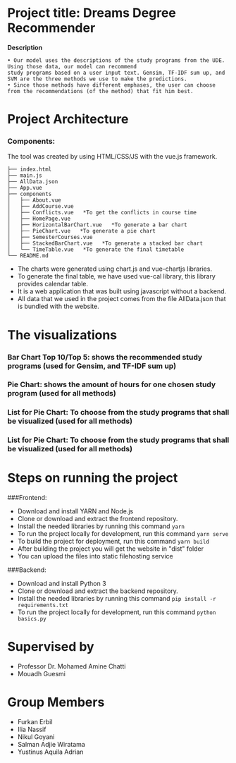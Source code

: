 # Project title: Dreams Degree Recommender

**Description**

	• Our model uses the descriptions of the study programs from the UDE. Using those data, our model can recommend 
	study programs based on a user input text. Gensim, TF-IDF sum up, and SVM are the three methods we use to make the predictions. 
	• Since those methods have different emphases, the user can choose from the recommendations (of the method) that fit him best.
	
# Project Architecture
### Components:
The tool was created by using HTML/CSS/JS with the vue.js framework.

	├── index.html
	├── main.js
	├── AllData.json
	├── App.vue
	├── components
	│   ├── About.vue
	│   ├── AddCourse.vue
	│   ├── Conflicts.vue   *To get the conflicts in course time
	│   ├── HomePage.vue
	│   ├── HorizontalBarChart.vue   *To generate a bar chart
	│   ├── PieChart.vue   *To generate a pie chart
	│   ├── SemesterCourses.vue
	│   ├── StackedBarChart.vue   *To generate a stacked bar chart
	│   └── TimeTable.vue   *To generate the final timetable
	└── README.md

* The charts were generated using chart.js and vue-chartjs libraries.
* To generate the final table, we have used vue-cal library, this library provides calendar table.
* It is a web application that was built using javascript without a backend.
* All data that we used in the project comes from the file AllData.json that is bundled with the website.

# The visualizations

### Bar Chart Top 10/Top 5: shows the recommended study programs (used for Gensim, and TF-IDF sum up)

### Pie Chart: shows the amount of hours for one chosen study program (used for all methods)

### List for Pie Chart: To choose from the study programs that shall be visualized (used for all methods)

### List for Pie Chart: To choose from the study programs that shall be visualized (used for all methods)


# Steps on running the project

###Frontend:

* Download and install YARN and Node.js
* Clone or download and extract the frontend repository.
* Install the needed libraries by running this command 
```yarn``` 
* To run the project locally for development, run this command
```yarn serve```
* To build the project for deployment, run this command
```yarn build```
* After building the project you will get the website in "dist" folder
* You can upload the files into static filehosting service


###Backend:

* Download and install Python 3
* Clone or download and extract the backend repository.
* Install the needed libraries by running this command 
```pip install -r requirements.txt``` 
* To run the project locally for development, run this command
```python basics.py```

# Supervised by

* Professor Dr. Mohamed Amine Chatti
* Mouadh Guesmi

# Group Members

* Furkan Erbil
* Ilia Nassif
* Nikul Goyani
* Salman Adjie Wiratama
* Yustinus Aquila Adrian
